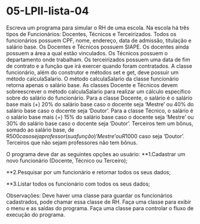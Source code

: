 # 05-LPII-lista-04
Escreva um programa para simular o RH de uma escola. Na escola há três tipos de Funcionários: Docentes, Técnicos e Terceirizados. Todos os funcionários possuem CPF, nome, endereço, data de admissão, titulação e salário base. Os Docentes e Técnicos possuem SIAPE. Os docentes ainda possuem a área a qual estão vinculados. Os Técnicos possuem o departamento onde trabalham. Os terceirizados possuem uma data de fim de contrato e a função que irá exercer quando foram contratados. A classe funcionário, além do construtor e métodos set e get, deve possuir um método calculaSalario. O método calculaSalario da classe funcionário retorna apenas o salário base. As classes Docente e Técnicos devem sobreescrever o método calculaSalario para realizar um cálculo específico sobre do salário do funcionário. Para a classe Docente, o salário é o salário base mais (+) 20% do salário base caso o docente seja ‘Mestre’ ou 40% do salário base caso o docente seja ‘Doutor’. Para a classe Técnico, o salário é o salário base mais (+) 15% do salário base caso o docente seja ‘Mestre’ ou 30% do salário base caso o docente seja ‘Doutor’. Terceiros tem um bônus, somado ao salário base, de R$500 caso seja professor (sua função) ‘Mestre’ ou R$1000 caso seja ‘Doutor’. Terceiros que não sejam professores não tem bônus. 

O programa deve dar as seguintes opções ao usuário: 
**1.Cadastrar um novo funcionário (Docente, Técnico ou Terceiro);

**2.Pesquisar por um funcionário e retornar todos os seus dados;

**3.Listar todos os funcionário com todos os seus dados;

Observações: Deve haver uma classe para guardar os funcionários cadastrados, pode chamar essa classe de RH. Faça uma classe para exibir o menu e as saídas do programa. Faça uma classe para controlar o fluxo de execução do programa.

